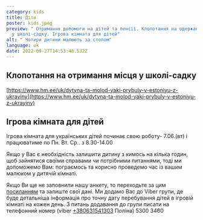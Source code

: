 ```yaml
---
category: kids
title: Діти
poster: kids.jpeg
preview: " Отримання допомоги на дітей та пенсії. Клопотання на одержання місця
  у школі-садку. Ігрова кімната для дітей"
alt: " Чотири дитини малюють за столом"
language: uk
date: 2022-09-27T14:53:48.532Z
---
```


## Клопотання на отримання місця у школі-садку

[https://www.hm.ee/uk/dytyna-ta-molod-yaki-prybuly-v-estoniyu-z-ukrayiny](https://www.hm.ee/uk/dytyna-ta-molod-yaki-prybuly-v-estoniyu-z-ukrayiny)

## Ігрова кімната для дітей

Ігрова кімната для українських дітей починає свою роботу- 7.06.(вт) і
працюватиме по Пн. Вт. Ср.. з 8.30-14.00

Якщо у Вас є необхідність залишити дитину з кимось на кілька годин, щоб
зайнятися своїми справами чи потрібними питаннями, тоді ми допоможемо Вам:
пограємось та корисно проведемо час із вашим малюком у дитячій кімнаті.

Якщо Ви ще не заповнили нашу анкету, то переходьте за цим
[посиланням](https://forms.gle/sksYtBnYGuZZAat17) та залиште свої дані. Ми
додамо Вас до Viber групи, де буде детальніша інформація про точну дату
перебування дітей в ігровій кімнаті на кожен день. З питань додавання до групи
писати на телефонний номер (viber [+380631541303](+380631541303) Поліна) 5300
3460
